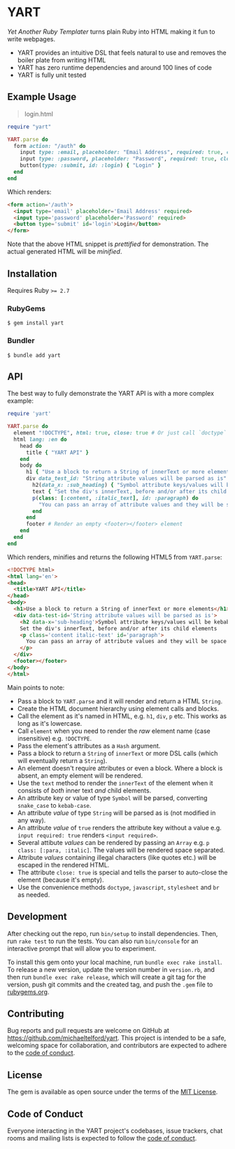 # YART

*Yet Another Ruby Templater* turns plain Ruby into HTML making it fun to write webpages.

- YART provides an intuitive DSL that feels natural to use and removes the boiler plate from writing HTML
- YART has zero runtime dependencies and around 100 lines of code
- YART is fully unit tested

## Example Usage

> login.html

```ruby
require "yart"

YART.parse do
  form action: "/auth" do
    input type: :email, placeholder: "Email Address", required: true, close: true
    input type: :password, placeholder: "Password", required: true, close: true
    button(type: :submit, id: :login) { "Login" }
  end
end
```

Which renders:

```html
<form action='/auth'>
  <input type='email' placeholder='Email Address' required>
  <input type='password' placeholder='Password' required>
  <button type='submit' id='login'>Login</button>
</form>
```

Note that the above HTML snippet is *prettified* for demonstration. The actual generated HTML will be *minified*.

## Installation

Requires Ruby `>= 2.7`

### RubyGems

    $ gem install yart

### Bundler

    $ bundle add yart

## API

The best way to fully demonstrate the YART API is with a more complex example:

```ruby
require 'yart'

YART.parse do
  element "!DOCTYPE", html: true, close: true # Or just call `doctype`
  html lang: :en do
    head do
      title { "YART API" }
    end
    body do
      h1 { "Use a block to return a String of innerText or more elements" }
      div data_test_id: "String attribute values will be parsed as is" do
        h2(data_x: :sub_heading) { "Symbol attribute keys/values will be kebab-cased" }
        text { "Set the div's innerText, before and/or after its child elements" }
        p(class: [:content, :italic_text], id: :paragraph) do
          "You can pass an array of attribute values and they will be space separated"
        end
      end
      footer # Render an empty <footer></footer> element
    end
  end
end
```

Which renders, minifies and returns the following HTML5 from `YART.parse`:

```html
<!DOCTYPE html>
<html lang='en'>
<head>
  <title>YART API</title>
</head>
<body>
  <h1>Use a block to return a String of innerText or more elements</h1>
  <div data-test-id='String attribute values will be parsed as is'>
    <h2 data-x='sub-heading'>Symbol attribute keys/values will be kebab-cased</h2>
    Set the div's innerText, before and/or after its child elements
    <p class='content italic-text' id='paragraph'>
      You can pass an array of attribute values and they will be space separated
    </p>
  </div>
  <footer></footer>
</body>
</html>
```

Main points to note:

- Pass a block to `YART.parse` and it will render and return a HTML `String`.
- Create the HTML document hierarchy using element calls and blocks.
- Call the element as it's named in HTML, e.g. `h1`, `div`, `p` etc. This works as long as it's lowercase.
- Call `element` when you need to render the *raw* element name (case insensitive) e.g. `!DOCTYPE`.
- Pass the element's attributes as a `Hash` argument.
- Pass a block to return a `String` of `innerText` or more DSL calls (which will eventually return a `String`).
- An element doesn't require attributes or even a block. Where a block is absent, an empty element will be rendered.
- Use the `text` method to render the `innerText` of the element when it consists of *both* inner text *and* child elements.
- An attribute key or value of type `Symbol` will be parsed, converting `snake_case` to `kebab-case`.
- An attribute *value* of type `String` will be parsed as is (not modified in any way).
- An attribute *value* of `true` renders the attribute key without a value e.g. `input required: true` renders `<input required>`.
- Several attibute *values* can be rendered by passing an `Array` e.g. `p class: [:para, :italic]`. The values will be rendered space separated.
- Attribute *values* containing illegal characters (like quotes etc.) will be escaped in the rendered HTML.
- The attribute `close: true` is special and tells the parser to auto-close the element (because it's empty).
- Use the convenience methods `doctype`, `javascript`, `stylesheet` and `br` as needed.

## Development

After checking out the repo, run `bin/setup` to install dependencies. Then, run `rake test` to run the tests. You can also run `bin/console` for an interactive prompt that will allow you to experiment.

To install this gem onto your local machine, run `bundle exec rake install`. To release a new version, update the version number in `version.rb`, and then run `bundle exec rake release`, which will create a git tag for the version, push git commits and the created tag, and push the `.gem` file to [rubygems.org](https://rubygems.org).

## Contributing

Bug reports and pull requests are welcome on GitHub at https://github.com/michaeltelford/yart. This project is intended to be a safe, welcoming space for collaboration, and contributors are expected to adhere to the [code of conduct](https://github.com/michaeltelford/yart/blob/master/CODE_OF_CONDUCT.md).

## License

The gem is available as open source under the terms of the [MIT License](https://opensource.org/licenses/MIT).

## Code of Conduct

Everyone interacting in the YART project's codebases, issue trackers, chat rooms and mailing lists is expected to follow the [code of conduct](https://github.com/michaeltelford/yart/blob/master/CODE_OF_CONDUCT.md).
